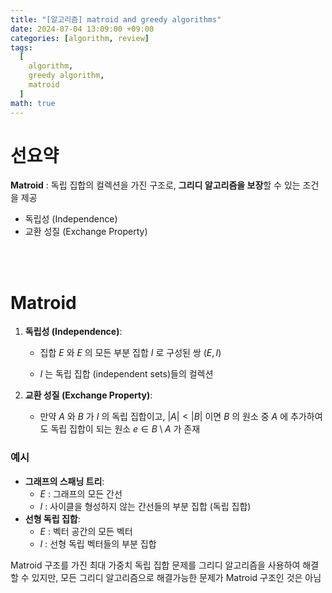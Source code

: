 ```yaml
---
title: "[알고리즘] matroid and greedy algorithms"
date: 2024-07-04 13:09:00 +09:00
categories: [algorithm, review]
tags:
  [
    algorithm,
    greedy algorithm,
    matroid
  ]
math: true
---
```


# **선요약**

**Matroid** : 독립 집합의 컬렉션을 가진 구조로, **그리디 알고리즘을 보장**할 수 있는 조건을 제공

- 독립성 (Independence)
- 교환 성질 (Exchange Property)


<br/>
<br/>

# **Matroid**

1. **독립성 (Independence)**:

   - 집합 $E$ 와 $E$ 의 모든 부분 집합 $I$ 로 구성된 쌍 $(E, I)$

   - $I$ 는 독립 집합 (independent sets)들의 컬렉션

2. **교환 성질 (Exchange Property)**:

   - 만약 $A$ 와 $B$ 가 $I$ 의 독립 집합이고, $|A| < |B|$ 이면 $B$ 의 원소 중 $A$ 에 추가하여도 독립 집합이 되는 원소 $e \in B \setminus A$ 가 존재

### **예시**

- **그래프의 스패닝 트리**:
  - $E$ : 그래프의 모든 간선
  - $I$ : 사이클을 형성하지 않는 간선들의 부분 집합 (독립 집합)
- **선형 독립 집합**:
  - $E$ : 벡터 공간의 모든 벡터
  - $I$ : 선형 독립 벡터들의 부분 집합

Matroid 구조를 가진 최대 가중치 독립 집합 문제를 그리디 알고리즘을 사용하여 해결할 수 있지만, 모든 그리디 알고리즘으로 해결가능한 문제가 Matroid 구조인 것은 아님
